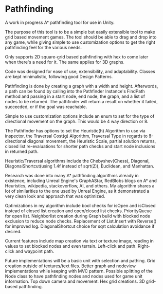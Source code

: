 # Pathfinding

A work in progress A* pathfinding tool for use in Unity.

The purpose of this tool is to be a simple but easily extensible tool to make grid based movement games. The tool should be able to drag and drop into any game, while giving simple to use customization options to get the right pathfinding feel for the various needs.

Only supports 2D square-grid based pathfinding with hex to come later when there's a need for it. The same applies for 3D graphs.

Code was designed for ease of use, extensibility, and adaptability. Classes are kept minimalistic, following good Design Patterns.

Pathfinding is done by creating a graph with a width and height. Afterwords, a path can be found by calling into the Pathfinder Instance's FindPath method and passing in a start node, end node, the graph, and a list of nodes to be returned.
The pathfinder will return a result on whether it failed, succeeded, or if the goal was reachable.

Simple to use customization options include an enum to set for the type of directional movement on the graph. This would be 4 way direction or 8.

The Pathfinder has options to set the Heuristic(h) Algorithm to use via inspector, the Traversal Cost(g) Algorithm, Traversal Type in regards to 8-directional diagonal movement, the Heuristic Scale, partial solution returns, closed list re-evaluations for shorter path checks and start node inclusions in returned path.

Heuristic/Traversal algorithms include the Chebyshev(Chess), Diagonal, DiagonalShortcut(using 1.4f instead of sqrt(2)), Euclidean, and Manhattan.

Research was done into many A* pathfinding algorithms already in existence, including Unreal Engine's GraphAStar, RedBlobs blogs on A* and Heuristics, wikipedia, stackoverflow, AI, and others.
My algorithm shares a lot of similarities to the one used by Unreal Engine, as it demonstrated a very clean look and approach that was optimized.

Optimizations in my algorithm include bool checks for isOpen and isClosed instead of closed list creation and open/closed list checks. PriorityQueue for open list. Neighborlist creation during Graph build with blocked node exclusion to reduce node checks. Replacement of List.Insert with Reverse() for improved log. DiagonalShortcut choice for sqrt calculation avoidance if desired. 

Current features include map creation via text or texture image, reading in values to set blocked nodes and even terrain. Left-click and path. Right-click and waypoint path.

Future implementations will be a basic unit with selection and pathing. Grid creation outside of textures/text files. Better graph and nodeview implementations while keeping with MVC pattern. Possible splitting of the Node class to have pathfinding nodes and nodes used for game unit information. Top down camera and movement. Hex grid creations. 3D grid-based pathfinding.
